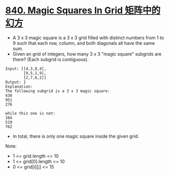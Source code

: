 # [840. Magic Squares In Grid 矩阵中的幻方](https://leetcode.com/problems/magic-squares-in-grid/)
* A 3 x 3 magic square is a 3 x 3 grid filled with distinct numbers from 1 to 9 such that each row, column, and both diagonals all have the same sum.
* Given an grid of integers, how many 3 x 3 "magic square" subgrids are there?  (Each subgrid is contiguous).
```text
Input: [[4,3,8,4],
        [9,5,1,9],
        [2,7,6,2]]
Output: 1
Explanation: 
The following subgrid is a 3 x 3 magic square:
438
951
276

while this one is not:
384
519
762
```
* In total, there is only one magic square inside the given grid.

Note:
* 1 <= grid.length <= 10
* 1 <= grid[0].length <= 10
* 0 <= grid[i][j] <= 15